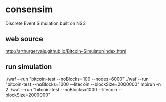 # consensim
Discrete Event Simulation built on NS3
## web source
http://arthurgervais.github.io/Bitcoin-Simulator/index.html
## run simulation
./waf --run "bitcoin-test --noBlocks=100 --nodes=6000"
./waf --run "bitcoin-test --noBlocks=1000 --litecoin --blockSize=2000000"
mpirun -n 2 ./waf --run "bitcoin-test --noBlocks=1000 --litecoin --blockSize=2000000"
